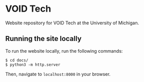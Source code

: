 # VOID Tech

Website repository for VOID Tech at the University of Michigan.

## Running the site locally

To run the website locally, run the following commands:

```console
$ cd docs/
$ python3 -m http.server
```

Then, navigate to `localhost:8000` in your browser.
